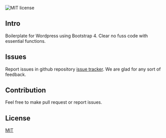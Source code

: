 ![MIT license](https://img.shields.io/badge/license-MIT-blue.svg)

## Intro

Boilerplate for Wordpress using Bootstrap 4. Clear no fuss code with essential functions.

## Issues

Report issues in github repository [issue tracker](https://github.com/clientagency/client.theme/issues). We are glad for any sort of feedback.

## Contribution

Feel free to make pull request or report issues.

## License

[MIT](http://opensource.org/licenses/MIT)
